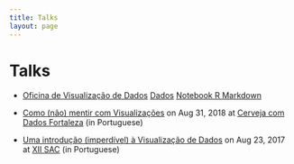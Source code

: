 ```yaml
---
title: Talks
layout: page
---
```


# Talks

* [Oficina de Visualização de Dados](https://drive.google.com/file/d/1xR6-pZQSDagXbREyxlV2dbgtiart6nUT/view?usp=sharing) [Dados](https://github.com/andreloc/open-data-assembleia-legislativa-ce/raw/master/vis/resultado.csv) [Notebook R Markdown](https://github.com/andreloc/open-data-assembleia-legislativa-ce/raw/master/vis/datavis.Rmd)

* [Como (não) mentir com Visualizações](https://drive.google.com/file/d/1_pgNOuzr7GFywgu9D7xtux6KjpnJWWdN/view?usp=sharing) on Aug 31, 2018 at [Cerveja com Dados Fortaleza](https://escoladedados.org/2018/08/17/fortaleza-recebe-seu-primeiro-cerveja-com-dados-no-dia-31-08/) (in Portuguese)

* [Uma introdução (imperdível) à Visualização de Dados](https://drive.google.com/open?id=0B_V3Mf3z2DupM0JubHVBU2lMa1E) on Aug 23, 2017 at [XII SAC](http://www.petcomp.ufc.br/sac/) (in Portuguese)
